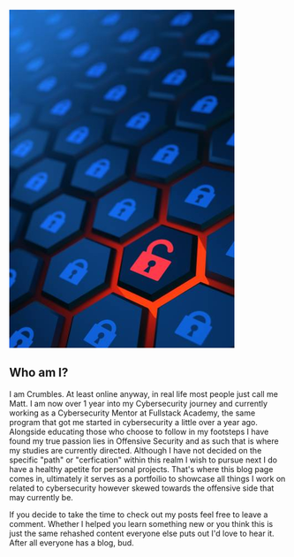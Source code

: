 ![Unlock](docs/assets/images/istockphoto-1280292816-612x612.jpg)

## Who am I?

I am Crumbles. At least online anyway, in real life most people just call me Matt. I am now over 1 year into my Cybersecurity journey and currently working as a Cybersecurity Mentor at Fullstack Academy, the same program that got me started in cybersecurity a little over a year ago. Alongside educating those who choose to follow in my footsteps I have found my true passion lies in Offensive Security and as such that is where my studies are currently directed. Although I have not decided on the specific "path" or "cerfication" within this realm I wish to pursue next I do have a healthy apetite for personal projects. That's where this blog page comes in, ultimately it serves as a portfoilio to showcase all things I work on related to cybersecurity however skewed towards the offensive side that may currently be. 

If you decide to take the time to check out my posts feel free to leave a comment. Whether I helped you learn something new or you think this is just the same rehashed content everyone else puts out I'd love to hear it. After all everyone has a blog, bud.
